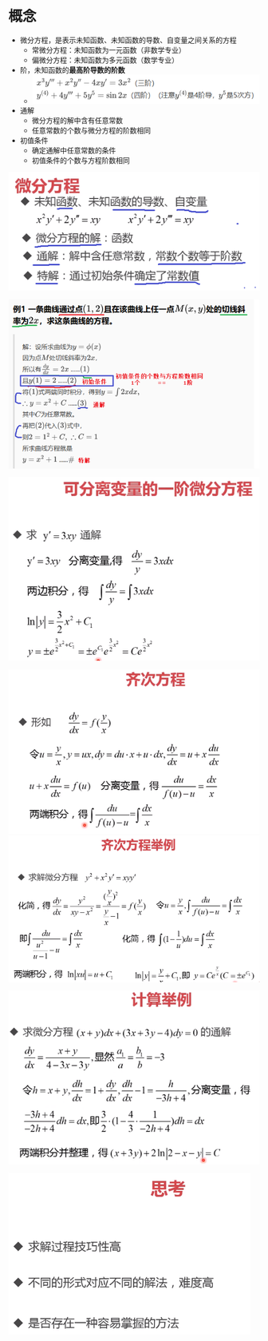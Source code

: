 # 概念
- 微分方程，是表示未知函数、未知函数的导数、自变量之间关系的方程
	- 常微分方程：未知函数为一元函数（非数学专业）
	- 偏微分方程：未知函数为多元函数（数学专业）
- 阶，未知函数的**最高阶导数的阶数**
	- ![](../../photo/Pasted%20image%2020240531180501.png)
- 通解
	- 微分方程的解中含有任意常数
	- 任意常数的个数与微分方程的阶数相同
- 初值条件
	- 确定通解中任意常数的条件
	- 初值条件的个数与方程阶数相同

![](../../photo/Pasted%20image%2020240531190950.png)

![](../../photo/Pasted%20image%2020240531181830.png)

![](../../photo/Pasted%20image%2020240531191016.png)

![](../../photo/Pasted%20image%2020240531191036.png)
![](../../photo/Pasted%20image%2020240531191117.png)

![](../../photo/Pasted%20image%2020240531191135.png)

![](../../photo/Pasted%20image%2020240531191201.png)



